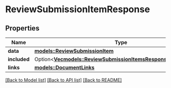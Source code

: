 # ReviewSubmissionItemResponse

## Properties

Name | Type | Description | Notes
------------ | ------------- | ------------- | -------------
**data** | [**models::ReviewSubmissionItem**](ReviewSubmissionItem.md) |  | 
**included** | Option<[**Vec<models::ReviewSubmissionItemsResponseIncludedInner>**](ReviewSubmissionItemsResponse_included_inner.md)> |  | [optional]
**links** | [**models::DocumentLinks**](DocumentLinks.md) |  | 

[[Back to Model list]](../README.md#documentation-for-models) [[Back to API list]](../README.md#documentation-for-api-endpoints) [[Back to README]](../README.md)


